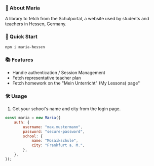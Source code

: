 ### 🎒 About Maria
A library to fetch from the Schulportal, a website used by students and teachers in Hessen, Germany.

### 🚀 Quick Start
```bash
npm i maria-hessen
```

### 📚 Features
- Handle authentication / Session Management
- Fetch representative teacher plan
- Fetch homework on the "Mein Unterricht" (My Lessons) page"

### 🛠️ Usage
1. Get your school's name and city from the login page.
```js
const maria = new Maria({
    auth: {
        username: "max.mustermann",
        password: "secure-password",
        school: {
            name: "Mosaikschule",
            city: "Frankfurt a. M.",
        },
    },
});
```